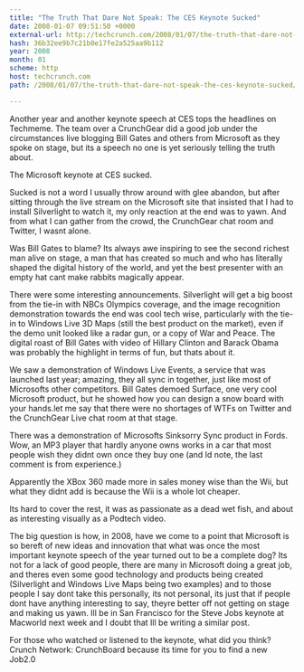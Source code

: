 ```yaml
---
title: "The Truth That Dare Not Speak: The CES Keynote Sucked"
date: 2008-01-07 09:51:50 +0000
external-url: http://techcrunch.com/2008/01/07/the-truth-that-dare-not-speak-the-ces-keynote-sucked/
hash: 36b32ee9b7c21b0e17fe2a525aa9b112
year: 2008
month: 01
scheme: http
host: techcrunch.com
path: /2008/01/07/the-truth-that-dare-not-speak-the-ces-keynote-sucked/

---
```


Another year and another keynote speech at CES tops the headlines on Techmeme. The team over a CrunchGear did a good job under the circumstances live blogging Bill Gates and others from Microsoft as they spoke on stage, but its a speech no one is yet seriously telling the truth about.

The Microsoft keynote at CES sucked.

Sucked is not a word I usually throw around with glee abandon, but after sitting through the live stream on the Microsoft site that insisted that I had to install Silverlight to watch it, my only reaction at the end was to yawn. And from what I can gather from the crowd, the CrunchGear chat room and Twitter, I wasnt alone.

Was Bill Gates to blame? Its always awe inspiring to see the second richest man alive on stage, a man that has created so much and who has literally shaped the digital history of the world, and yet the best presenter with an empty hat cant make rabbits magically appear.

There were some interesting announcements. Silverlight will get a big boost from the tie-in with NBCs Olympics coverage, and the image recognition demonstration towards the end was cool tech wise, particularly with the tie-in to Windows Live 3D Maps (still the best product on the market), even if the demo unit looked like a radar gun, or a copy of War and Peace. The digital roast of Bill Gates with video of Hillary Clinton and Barack Obama was probably the highlight in terms of fun, but thats about it.

We saw a demonstration of Windows Live Events, a service that was launched last year; amazing, they all sync in together, just like most of Microsofts other competitors. Bill Gates demoed Surface, one very cool Microsoft product, but he showed how you can design a snow board with your hands.let me say that there were no shortages of WTFs on Twitter and the CrunchGear Live chat room at that stage.

There was a demonstration of Microsofts Sinksorry Sync product in Fords. Wow, an MP3 player that hardly anyone owns works in a car that most people wish they didnt own once they buy one (and Id note, the last comment is from experience.)

Apparently the XBox 360 made more in sales money wise than the Wii, but what they didnt add is because the Wii is a whole lot cheaper.

Its hard to cover the rest, it was as passionate as a dead wet fish, and about as interesting visually as a Podtech video.

The big question is how, in 2008, have we come to a point that Microsoft is so bereft of new ideas and innovation that what was once the most important keynote speech of the year turned out to be a complete dog? Its not for a lack of good people, there are many in Microsoft doing a great job, and theres even some good technology and products being created (Silverlight and Windows Live Maps being two examples) and to those people I say dont take this personally, its not personal, its just that if people dont have anything interesting to say, theyre better off not getting on stage and making us yawn. Ill be in San Francisco for the Steve Jobs keynote at Macworld next week and I doubt that Ill be writing a similar post.

For those who watched or listened to the keynote, what did you think?
Crunch Network:  CrunchBoard because its time for you to find a new Job2.0
